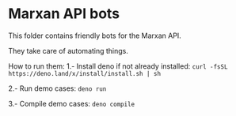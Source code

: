 # Marxan API bots

This folder contains friendly bots for the Marxan API.

They take care of automating things.

How to run them:
1.- Install deno if not already installed:
`curl -fsSL https://deno.land/x/install/install.sh | sh`

2.- Run demo cases:
`deno run `

3.- Compile demo cases:
`deno compile `